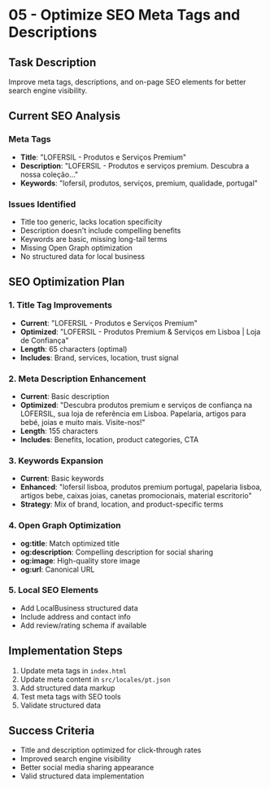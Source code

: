 # 05 - Optimize SEO Meta Tags and Descriptions

## Task Description

Improve meta tags, descriptions, and on-page SEO elements for better search engine visibility.

## Current SEO Analysis

### Meta Tags

- **Title**: "LOFERSIL - Produtos e Serviços Premium"
- **Description**: "LOFERSIL - Produtos e serviços premium. Descubra a nossa coleção..."
- **Keywords**: "lofersil, produtos, serviços, premium, qualidade, portugal"

### Issues Identified

- Title too generic, lacks location specificity
- Description doesn't include compelling benefits
- Keywords are basic, missing long-tail terms
- Missing Open Graph optimization
- No structured data for local business

## SEO Optimization Plan

### 1. Title Tag Improvements

- **Current**: "LOFERSIL - Produtos e Serviços Premium"
- **Optimized**: "LOFERSIL - Produtos Premium & Serviços em Lisboa | Loja de Confiança"
- **Length**: 65 characters (optimal)
- **Includes**: Brand, services, location, trust signal

### 2. Meta Description Enhancement

- **Current**: Basic description
- **Optimized**: "Descubra produtos premium e serviços de confiança na LOFERSIL, sua loja de referência em Lisboa. Papelaria, artigos para bebé, joias e muito mais. Visite-nos!"
- **Length**: 155 characters
- **Includes**: Benefits, location, product categories, CTA

### 3. Keywords Expansion

- **Current**: Basic keywords
- **Enhanced**: "lofersil lisboa, produtos premium portugal, papelaria lisboa, artigos bebe, caixas joias, canetas promocionais, material escritorio"
- **Strategy**: Mix of brand, location, and product-specific terms

### 4. Open Graph Optimization

- **og:title**: Match optimized title
- **og:description**: Compelling description for social sharing
- **og:image**: High-quality store image
- **og:url**: Canonical URL

### 5. Local SEO Elements

- Add LocalBusiness structured data
- Include address and contact info
- Add review/rating schema if available

## Implementation Steps

1. Update meta tags in `index.html`
2. Update meta content in `src/locales/pt.json`
3. Add structured data markup
4. Test meta tags with SEO tools
5. Validate structured data

## Success Criteria

- Title and description optimized for click-through rates
- Improved search engine visibility
- Better social media sharing appearance
- Valid structured data implementation
